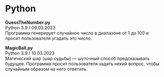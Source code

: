 # Python
<b>GuessTheNumber.py</b>  <br>
Python 3.9 / 09.03.2023 <br>
Программа генерирует случайное число в диапазоне от 1 до 100 и просит пользователя угадать это число. 

<b>MagicBall.py</b> <br>
Python 3.9 / 10.03.2023 <br>
Магический шар (шар судьбы) — шуточный способ предсказывать будущее. Программа просит пользователя задать некий вопрос, чтобы случайным образом на него ответить.
